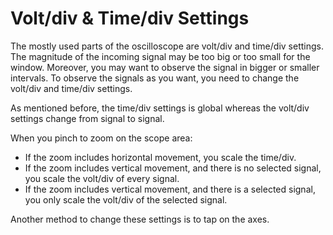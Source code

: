 # Volt/div & Time/div Settings

The mostly used parts of the oscilloscope are volt/div and time/div settings. The magnitude of the incoming signal may be too big or too small for the window. Moreover, you may want to observe the signal in bigger or smaller intervals. To observe the signals as you want, you need to change the volt/div and time/div settings.

As mentioned before, the time/div settings is global whereas the volt/div settings change from signal to signal.

When you pinch to zoom on the scope area:

* If the zoom includes horizontal movement, you scale the time/div.
* If the zoom includes vertical movement, and there is no selected signal, you scale the volt/div of every signal.
* If the zoom includes vertical movement, and there is a selected signal, you only scale the volt/div of the selected signal. 

Another method to change these settings is to tap on the axes.  



